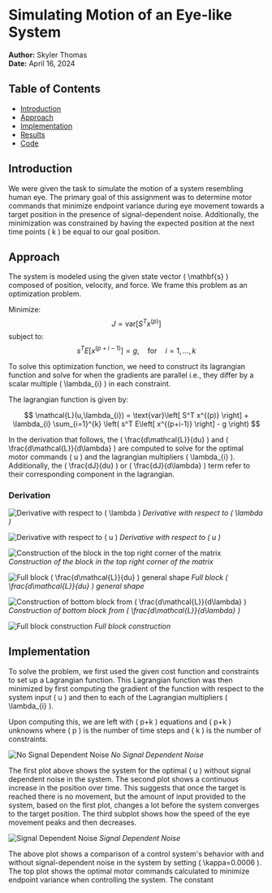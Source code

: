 # Simulating Motion of an Eye-like System

**Author:** Skyler Thomas  
**Date:** April 16, 2024

## Table of Contents

- [Introduction](#introduction)
- [Approach](#approach)
- [Implementation](#implementation)
- [Results](#results)
- [Code](#code)

## Introduction

We were given the task to simulate the motion of a system resembling human eye. The primary goal of this assignment was to determine motor commands that minimize endpoint variance during eye movement towards a target position in the presence of signal-dependent noise. Additionally, the minimization was constrained by having the expected position at the next time points \( k \) be equal to our goal position.

## Approach

The system is modeled using the given state vector \( \mathbf{s} \) composed of position, velocity, and force. We frame this problem as an optimization problem.

Minimize:
$$
J = \text{var}\left[ S^T x^{(p)} \right]
$$
subject to:
$$
s^T E\left[ x^{(p+i-1)} \right] = g, \quad \text{for} \quad i = 1, \dots, k
$$

To solve this optimization function, we need to construct its lagrangian function and solve for when the gradients are parallel i.e., they differ by a scalar multiple \( \lambda_{i} \) in each constraint.

The lagrangian function is given by:

$$
\mathcal{L}(u,\lambda_{i}) = \text{var}\left[ S^T x^{(p)} \right] + \lambda_{i} \sum_{i=1}^{k} \left( s^T E\left[ x^{(p+i-1)} \right] - g \right)
$$

In the derivation that follows, the \( \frac{d\mathcal{L}}{du} \) and \( \frac{d\mathcal{L}}{d\lambda} \) are computed to solve for the optimal motor commands \( u \) and the lagrangian multipliers \( \lambda_{i} \). Additionally, the \( \frac{dJ}{du} \) or \( \frac{dJ}{d\lambda} \) term refer to their corresponding component in the lagrangian.

### Derivation

![Derivative with respect to \( \lambda \)](assets/djdlam.png)
*Derivative with respect to \( \lambda \)*

![Derivative with respect to \( u \)](assets/djdu.png)
*Derivative with respect to \( u \)*

![Construction of the block in the top right corner of the matrix](assets/D-block.png)
*Construction of the block in the top right corner of the matrix*

![Full block \( \frac{d\mathcal{L}}{du} \) general shape](assets/D-t-block-construct.png)
*Full block \( \frac{d\mathcal{L}}{du} \) general shape*

![Construction of bottom block from \( \frac{d\mathcal{L}}{d\lambda} \)](assets/t-block-derivation.png)
*Construction of bottom block from \( \frac{d\mathcal{L}}{d\lambda} \)*

![Full block construction](assets/fullblock.jpg)
*Full block construction*

## Implementation

To solve the problem, we first used the given cost function and constraints to set up a Lagrangian function. This Lagrangian function was then minimized by first computing the gradient of the function with respect to the system input \( u \) and then to each of the Lagrangian multipliers \( \lambda_{i} \).

Upon computing this, we are left with \( p+k \) equations and \( p+k \) unknowns where \( p \) is the number of time steps and \( k \) is the number of constraints.

![No Signal Dependent Noise](assets/nsgn.jpg)
*No Signal Dependent Noise*

The first plot above shows the system for the optimal \( u \) without signal dependent noise in the system. The second plot shows a continuous increase in the position over time. This suggests that once the target is reached there is no movement, but the amount of input provided to the system, based on the first plot, changes a lot before the system converges to the target position. The third subplot shows how the speed of the eye movement peaks and then decreases.

![Signal Dependent Noise](assets/sdn.jpg)
*Signal Dependent Noise*

The above plot shows a comparison of a control system's behavior with and without signal-dependent noise in the system by setting \( \kappa=0.0006 \). The top plot shows the optimal motor commands calculated to minimize endpoint variance when controlling the system. The constant
